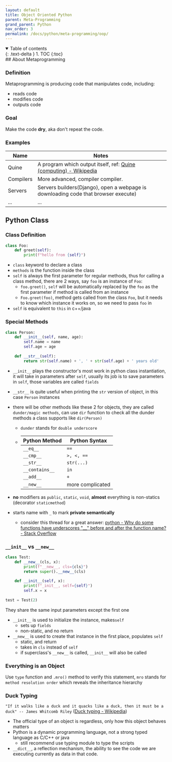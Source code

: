 ```yaml
---
layout: default
title: Object Oriented Python
parent: Meta-Programming
grand_parent: Python
nav_order: 3
permalink: /docs/python/meta-programming/oop/
---
```


<details open markdown="block">
  <summary>
    Table of contents
  </summary>
  {: .text-delta }
1. TOC
{:toc}
</details>
## About Metaprogramming

### Definition

Metaprogramming is producing code that manipulates code, including:
- reads code
- modifies code
- outputs code

### Goal

Make the code **dry**, aka don't repeat the code.

### Examples

| Name      | Notes                                                        |
| --------- | ------------------------------------------------------------ |
| Quine     | A program which output itself, ref: [Quine (computing) - Wikipedia](https://en.wikipedia.org/wiki/Quine_(computing)) |
| Compilers | More advanced, compiler compiler.                            |
| Servers   | Servers builders(Django), open a webpage is downloading code that browser execute) |
| ...       | ...                                                          |

## Python Class

### Class Definition

```python
class Foo:
    def greet(self):
        print(f"hello from {self}")
```

- `class` keyword to declare a class
- `methods` is the function inside the class
- `self` is always the first parameter for regular methods, thus for calling a class method, there are 2 ways, say `foo` is an instance of `Foo`:
  - `foo.greet()`, `self` will be automatically replaced by the `foo` as the first parameter if method is called from an instance
  - `Foo.greet(foo)`, method gets called from the class `Foo`, but it needs to know which instance it works on, so we need to pass `foo` in
- `self` is equivalent to `this` in c++/java

### Special Methods

```python
class Person:
    def __init__(self, name, age):
        self.name = name
        self.age = age
    
    def __str__(self):
        return str(self.name) + ', ' + str(self.age) + ' years old'
```

- `__init__` plays the constructor's most work in python class instantiation, it will take in parameters after `self`, usually its job is to save parameters in `self`, those variables are called `fields`

- `__str__` is quite useful when printing the `str` version of object, in this case `Person` instances

- there will be other methods like these 2 for objects, they are called `dunder/magic methods`, can use `dir` function to check all the dunder methods a class supports like `dir(Person)`

  - `dunder` stands for `double underscore`

  - | Python Method  | Python Syntax    |
    | -------------- | ---------------- |
    | `__eq__`       | `==`             |
    | `__cmp__`      | `>, <, ==`       |
    | `__str__`      | `str(...)`       |
    | `__contains__` | `in`             |
    | `__add__`      | `+`              |
    | `__new__`      | more complicated |

- **no** modifiers as `public`, `static`, `void`, **almost** everything is non-statics (decorator `staticmethod`)

- starts name with `_` to mark **private semantically** 

  - consider this thread for a great answer: [python - Why do some functions have underscores "__" before and after the function name? - Stack Overflow](https://stackoverflow.com/questions/8689964/why-do-some-functions-have-underscores-before-and-after-the-function-name/8689983#8689983)

### `__init__` vs `__new__`

```python
class Test:
    def __new__(cls, x):
        print(f"__new__, cls={cls}")
        return super().__new__(cls)
    
    def __init__(self, x):
        print(f"_init__, self={self}")
        self.x = x
        
test = Test(2)
```

They share the same input parameters except the first one

- `__init__` is used to initialize the instance, makes`self`
  - sets up `fields`
  - non-static, and no return
- `__new__` is used to create that instance in the first place, populates `self`
  - static, and return
  - takes in `cls` instead of `self`
  - if superclass's `__new__` is called, `__init__` will also be called

### Everything is an Object

Use `type` function and `.mro()` method to verify this statement, `mro` stands for `method resolution order` which reveals the inheritance hierarchy

### Duck Typing

`"If it walks like a duck and it quacks like a duck, then it must be a duck" -- James Whitcomb Riley` ([Duck typing - Wikipedia](https://en.wikipedia.org/wiki/Duck_typing))

- The official type of an object is regardless, only how this object behaves matters
- Python is a dynamic programming language, not a strong typed language as C/C++ or java
  - still recommend use typing module to type the scripts
- `__dict__`, a reflection mechanism, the ability to see the code we are executing currently as data in that code.

